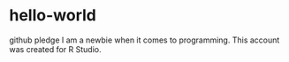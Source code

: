 # hello-world
github pledge
I am a newbie when it comes to programming. This account was created for R Studio.
